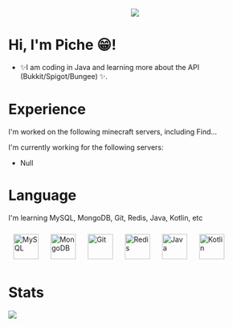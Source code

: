 <h1 align="center">
  <a href="#">
    <img align="center" src="https://readme-typing-svg.herokuapp.com?color=FFFFFF&center=true&vCenter=true&width=600&height=100&lines=Hi+there!;My+name+is+Piche.;I+am+a+Minecraft+Developer." />
  </a>
  <br>
</h1>

# Hi, I'm Piche 😁!
* ✨I am coding in Java and learning more about the API (Bukkit/Spigot/Bungee) ✨.

# Experience
I'm worked on the following minecraft servers, including Find...

I'm currently working for the following servers:
* Null

# Language
I'm learning MySQL, MongoDB, Git, Redis, Java, Kotlin, etc

<div align="left">  
<img style="margin: 10px" src="https://profilinator.rishav.dev/skills-assets/mysql-original-wordmark.svg" alt="MySQL" height="50" />  
<img style="margin: 10px" src="https://profilinator.rishav.dev/skills-assets/mongodb-original-wordmark.svg" alt="MongoDB" height="50" />  
<img style="margin: 10px" src="https://profilinator.rishav.dev/skills-assets/git-scm-icon.svg" alt="Git" height="50" />  
<img style="margin: 10px" src="https://profilinator.rishav.dev/skills-assets/redis-original-wordmark.svg" alt="Redis" height="50" />  
<img style="margin: 10px" src="https://profilinator.rishav.dev/skills-assets/java-original-wordmark.svg" alt="Java" height="50" />  
<img style="margin: 10px" src="https://profilinator.rishav.dev/skills-assets/kotlinlang-icon.svg" alt="Kotlin" height="50" />  
</div>

# Stats
<a href="https://github.com/pichedev">
  <img align="left" src="https://github-readme-stats.vercel.app/api?username=pichedev&show_icons=true&count_private=true&bg_color=45,000000,161ba7,00add0&title_color=fff&text_color=fff" />
</a>
